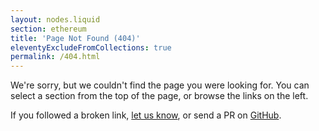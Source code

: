```yaml
---
layout: nodes.liquid
section: ethereum
title: 'Page Not Found (404)'
eleventyExcludeFromCollections: true
permalink: /404.html
---
```


We're sorry, but we couldn't find the page you were looking for. You can select a section from the top of the page, or browse the links on the left.

If you followed a broken link, [let us know](https://github.com/smartcontractkit/documentation/issues/new), or send a PR on [GitHub](https://github.com/smartcontractkit/documentation/).
